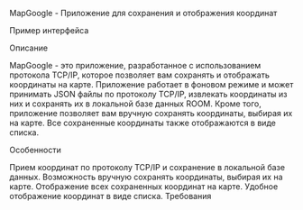 MapGoogle - Приложение для сохранения и отображения координат

Пример интерфейса

Описание

MapGoogle - это приложение, разработанное с использованием протокола TCP/IP, которое позволяет вам сохранять и отображать координаты на карте. Приложение работает в фоновом режиме и может принимать JSON файлы по протоколу TCP/IP, извлекать координаты из них и сохранять их в локальной базе данных ROOM. Кроме того, приложение позволяет вам вручную сохранять координаты, выбирая их на карте. Все сохраненные координаты также отображаются в виде списка.

Особенности

Прием координат по протоколу TCP/IP и сохранение в локальной базе данных.
Возможность вручную сохранять координаты, выбирая их на карте.
Отображение всех сохраненных координат на карте.
Удобное отображение координат в виде списка.
Требования


